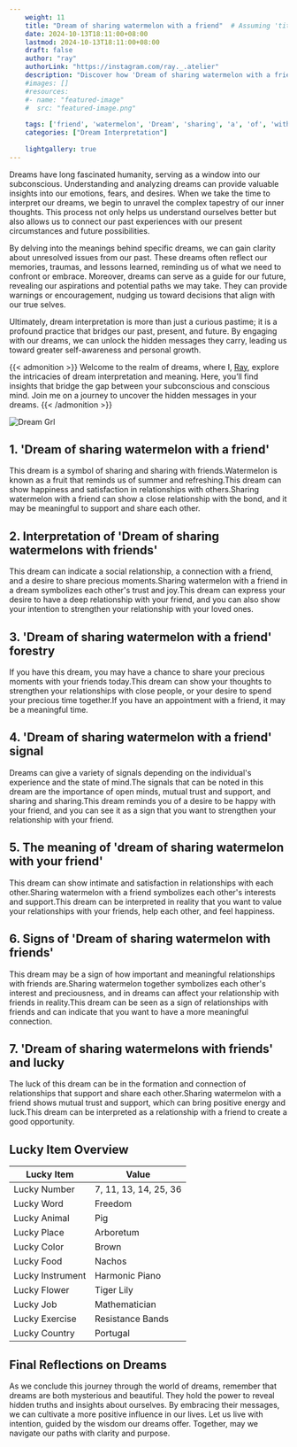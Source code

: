```yaml
---
    weight: 11
    title: "Dream of sharing watermelon with a friend"  # Assuming 'title' column exists
    date: 2024-10-13T18:11:00+08:00
    lastmod: 2024-10-13T18:11:00+08:00
    draft: false
    author: "ray"
    authorLink: "https://instagram.com/ray._.atelier"
    description: "Discover how 'Dream of sharing watermelon with a friend' can interpret your future and uncover its significant meanings in your life."
    #images: []
    #resources:
    #- name: "featured-image"
    #  src: "featured-image.png"
    
    tags: ['friend', 'watermelon', 'Dream', 'sharing', 'a', 'of', 'with']
    categories: ["Dream Interpretation"]
    
    lightgallery: true
---
```

    
Dreams have long fascinated humanity, serving as a window into our subconscious. Understanding and analyzing dreams can provide valuable insights into our emotions, fears, and desires. When we take the time to interpret our dreams, we begin to unravel the complex tapestry of our inner thoughts. This process not only helps us understand ourselves better but also allows us to connect our past experiences with our present circumstances and future possibilities.

By delving into the meanings behind specific dreams, we can gain clarity about unresolved issues from our past. These dreams often reflect our memories, traumas, and lessons learned, reminding us of what we need to confront or embrace. Moreover, dreams can serve as a guide for our future, revealing our aspirations and potential paths we may take. They can provide warnings or encouragement, nudging us toward decisions that align with our true selves.

Ultimately, dream interpretation is more than just a curious pastime; it is a profound practice that bridges our past, present, and future. By engaging with our dreams, we can unlock the hidden messages they carry, leading us toward greater self-awareness and personal growth.

{{< admonition >}}
Welcome to the realm of dreams, where I, [Ray](https://instagram.com/ray._.atelier), explore the intricacies of dream interpretation and meaning. Here, you’ll find insights that bridge the gap between your subconscious and conscious mind. Join me on a journey to uncover the hidden messages in your dreams.
{{< /admonition >}}

![Dream Grl](https://cdn.pixabay.com/photo/2017/11/02/03/35/gothic-2910057_1280.jpg "Dream Grl")

## 1. 'Dream of sharing watermelon with a friend'
This dream is a symbol of sharing and sharing with friends.Watermelon is known as a fruit that reminds us of summer and refreshing.This dream can show happiness and satisfaction in relationships with others.Sharing watermelon with a friend can show a close relationship with the bond, and it may be meaningful to support and share each other.

## 2. Interpretation of 'Dream of sharing watermelons with friends'
This dream can indicate a social relationship, a connection with a friend, and a desire to share precious moments.Sharing watermelon with a friend in a dream symbolizes each other's trust and joy.This dream can express your desire to have a deep relationship with your friend, and you can also show your intention to strengthen your relationship with your loved ones.

## 3. 'Dream of sharing watermelon with a friend' forestry
If you have this dream, you may have a chance to share your precious moments with your friends today.This dream can show your thoughts to strengthen your relationships with close people, or your desire to spend your precious time together.If you have an appointment with a friend, it may be a meaningful time.

## 4. 'Dream of sharing watermelon with a friend' signal
Dreams can give a variety of signals depending on the individual's experience and the state of mind.The signals that can be noted in this dream are the importance of open minds, mutual trust and support, and sharing and sharing.This dream reminds you of a desire to be happy with your friend, and you can see it as a sign that you want to strengthen your relationship with your friend.

## 5. The meaning of 'dream of sharing watermelon with your friend'
This dream can show intimate and satisfaction in relationships with each other.Sharing watermelon with a friend symbolizes each other's interests and support.This dream can be interpreted in reality that you want to value your relationships with your friends, help each other, and feel happiness.

## 6. Signs of 'Dream of sharing watermelon with friends'
This dream may be a sign of how important and meaningful relationships with friends are.Sharing watermelon together symbolizes each other's interest and preciousness, and in dreams can affect your relationship with friends in reality.This dream can be seen as a sign of relationships with friends and can indicate that you want to have a more meaningful connection.

## 7. 'Dream of sharing watermelons with friends' and lucky
The luck of this dream can be in the formation and connection of relationships that support and share each other.Sharing watermelon with a friend shows mutual trust and support, which can bring positive energy and luck.This dream can be interpreted as a relationship with a friend to create a good opportunity.

## Lucky Item Overview
| Lucky Item          | Value              |
|---------------|--------------------|
| Lucky Number        | 7, 11, 13, 14, 25, 36  |
| Lucky Word          | Freedom |
| Lucky Animal        | Pig |
| Lucky Place         | Arboretum     |
| Lucky Color         | Brown     |
| Lucky Food          | Nachos      |
| Lucky Instrument    | Harmonic Piano |
| Lucky Flower        | Tiger Lily    |
| Lucky Job           | Mathematician       |
| Lucky Exercise      | Resistance Bands  |
| Lucky Country       | Portugal    |


##  Final Reflections on Dreams

As we conclude this journey through the world of dreams, remember that dreams are both mysterious and beautiful. They hold the power to reveal hidden truths and insights about ourselves. By embracing their messages, we can cultivate a more positive influence in our lives. Let us live with intention, guided by the wisdom our dreams offer. Together, may we navigate our paths with clarity and purpose.
